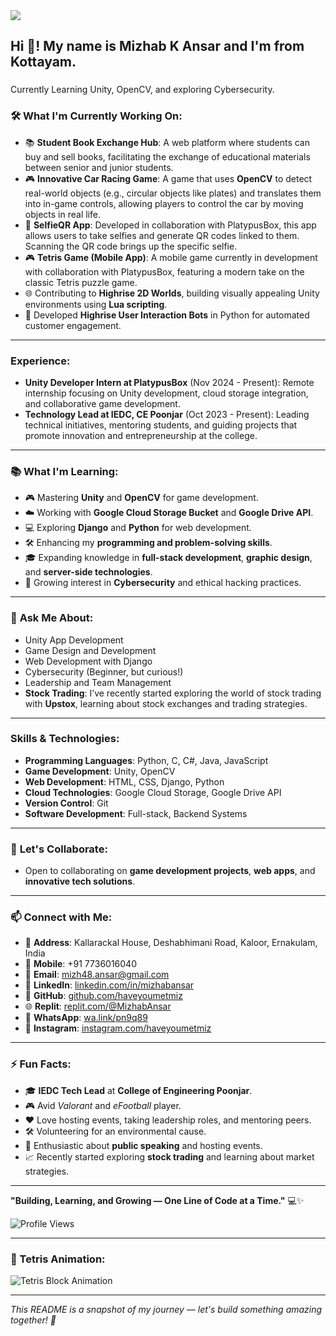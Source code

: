 <div align="left">
  <img src="https://visitor-badge.laobi.icu/badge?page_id=haveyoumetmiz.haveyoumetmiz&left_color=aquamarine&right_color=aquamarine" />
</div>

### 
<h2 align="left">Hi 👋! My name is Mizhab K Ansar and I'm from Kottayam.</h2>

###

<p align="left">Currently Learning Unity, OpenCV, and exploring Cybersecurity.</p>

### 🛠️ **What I'm Currently Working On:**
- 📚 **Student Book Exchange Hub**: A web platform where students can buy and sell books, facilitating the exchange of educational materials between senior and junior students.
- 🎮 **Innovative Car Racing Game**: A game that uses **OpenCV** to detect real-world objects (e.g., circular objects like plates) and translates them into in-game controls, allowing players to control the car by moving objects in real life.
- 📱 **SelfieQR App**: Developed in collaboration with PlatypusBox, this app allows users to take selfies and generate QR codes linked to them. Scanning the QR code brings up the specific selfie.
- 🎮 **Tetris Game (Mobile App)**: A mobile game currently in development with collaboration with PlatypusBox, featuring a modern take on the classic Tetris puzzle game.
- 🌐 Contributing to **Highrise 2D Worlds**, building visually appealing Unity environments using **Lua scripting**.
- 🤖 Developed **Highrise User Interaction Bots** in Python for automated customer engagement.

---

### Experience:
- **Unity Developer Intern at PlatypusBox** (Nov 2024 - Present): Remote internship focusing on Unity development, cloud storage integration, and collaborative game development.
- **Technology Lead at IEDC, CE Poonjar** (Oct 2023 - Present): Leading technical initiatives, mentoring students, and guiding projects that promote innovation and entrepreneurship at the college.

---

### 📚 **What I'm Learning:**
- 🎮 Mastering **Unity** and **OpenCV** for game development.
- ☁️ Working with **Google Cloud Storage Bucket** and **Google Drive API**.
- 💻 Exploring **Django** and **Python** for web development.
- 🛠️ Enhancing my **programming and problem-solving skills**.
- 🎓 Expanding knowledge in **full-stack development**, **graphic design**, and **server-side technologies**.
- 🔐 Growing interest in **Cybersecurity** and ethical hacking practices.

---

### 💬 **Ask Me About:**
- Unity App Development
- Game Design and Development
- Web Development with Django
- Cybersecurity (Beginner, but curious!)
- Leadership and Team Management
- **Stock Trading**: I’ve recently started exploring the world of stock trading with **Upstox**, learning about stock exchanges and trading strategies.

---

### Skills & Technologies:
- **Programming Languages**: Python, C, C#, Java, JavaScript
- **Game Development**: Unity, OpenCV
- **Web Development**: HTML, CSS, Django, Python
- **Cloud Technologies**: Google Cloud Storage, Google Drive API
- **Version Control**: Git
- **Software Development**: Full-stack, Backend Systems

---

### 🤝 **Let's Collaborate:**
- Open to collaborating on **game development projects**, **web apps**, and **innovative tech solutions**.

---

### 📫 **Connect with Me:**
- 📍 **Address**: Kallarackal House, Deshabhimani Road, Kaloor, Ernakulam, India
- 📱 **Mobile**: +91 7736016040
- 📧 **Email**: [mizh48.ansar@gmail.com](mailto:mizh48.ansar@gmail.com)
- 💼 **LinkedIn**: [linkedin.com/in/mizhabansar](https://www.linkedin.com/in/mizhabansar/)
- 🐙 **GitHub**: [github.com/haveyoumetmiz](https://github.com/haveyoumetmiz)
- 🌐 **Replit**: [replit.com/@MizhabAnsar](https://replit.com/@MizhabAnsar)
- 📱 **WhatsApp**: [wa.link/pn9q89](https://wa.link/pn9q89)
- 📸 **Instagram**: [instagram.com/haveyoumetmiz](https://www.instagram.com/haveyoumetmiz/)

---

### ⚡ **Fun Facts:**
- 🎓 **IEDC Tech Lead** at **College of Engineering Poonjar**.
- 🎮 Avid *Valorant* and *eFootball* player.
- ❤️ Love hosting events, taking leadership roles, and mentoring peers.
- 🛠️ Volunteering for an environmental cause.
- 🎤 Enthusiastic about **public speaking** and hosting events.
- 📈 Recently started exploring **stock trading** and learning about market strategies.

---

**"Building, Learning, and Growing — One Line of Code at a Time."** 💻✨

![Profile Views](https://komarev.com/ghpvc/?username=haveyoumetmiz&color=blue&style=flat-square)

---

### 🐍 Tetris Animation:
<picture>
  <source media="(prefers-color-scheme: dark)" srcset="https://github.com/YourUsername/YourRepo/blob/output/tetris-block-dark.svg" />
  <source media="(prefers-color-scheme: light)" srcset="https://github.com/YourUsername/YourRepo/blob/output/tetris-block-light.svg" />
  <img src="https://raw.githubusercontent.com/YourUsername/YourRepo/output/tetris-block.svg" alt="Tetris Block Animation" />
</picture>

---

_This README is a snapshot of my journey — let's build something amazing together! 🚀_
